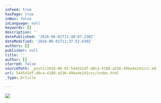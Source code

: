 ```yaml
---
inFeed: true
hasPage: true
inNav: false
inLanguage: null
keywords: []
description: ''
datePublished: '2016-06-01T11:40:07.230Z'
dateModified: '2016-06-01T11:37:52.630Z'
authors: []
publisher: null
title: ''
author: []
starred: false
sourcePath: _posts/2016-06-01-5445d1df-d8ca-4188-a536-49ba4e241ccc.md
url: 5445d1df-d8ca-4188-a536-49ba4e241ccc/index.html
_type: Article

---
```

![](https://the-grid-user-content.s3-us-west-2.amazonaws.com/3795d965-5d85-4229-afd0-19666a500d3d.jpg)